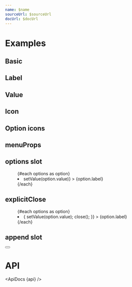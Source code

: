 ```yaml
---
name: $name
sourceUrl: $sourceUrl
docUrl: $docUrl
---
```


<script>
  import { mdiContentCopy, mdiContentCut, mdiContentPaste, mdiMagnify, mdiRefresh } from '@mdi/js';

  import api from '$lib/components/MenuField.svelte?raw&sveld';
  import ApiDocs from '$lib/components/ApiDocs.svelte';

  import Button from '$lib/components/Button.svelte';
  import MenuField from '$lib/components/MenuField.svelte';
  import Preview from '$lib/components/Preview.svelte';
  import TextField from '$lib/components/TextField.svelte';

  const options = [
    { label: 'Cut', value: 'cut' },
    { label: 'Copy', value: 'copy' },
    { label: 'Paste', value: 'paste' },
  ];

  const optionsWithIcons = [
    { label: 'Cut', value: 'cut', icon: mdiContentCut},
    { label: 'Copy', value: 'copy', icon: mdiContentCopy },
    { label: 'Paste', value: 'paste', icon: mdiContentPaste },
  ]
</script>

# Examples

## Basic

<Preview>
  <MenuField {options} />
</Preview>

## Label

<Preview>
  <MenuField label="View" {options} />
</Preview>

## Value

<Preview>
  <MenuField {options} value="settings" />
</Preview>

## Icon

<Preview>
  <MenuField {options} icon={mdiMagnify} />
</Preview>

## Option icons

<Preview>
  <MenuField options={optionsWithIcons} />
</Preview>

## menuProps

<Preview>
  <MenuField {options} menuProps={{ placement: 'top' }} />
</Preview>

## options slot

<Preview>
  <MenuField {options} let:options let:setValue>
    <menu>
      {#each options as option}
        <li
          class="cursor-pointer p-2 text-sm hover:bg-black/5"
          on:click={() => setValue(option.value)}
        >
          {option.label}
        </li>
      {/each}
    </menu>
  </MenuField>
</Preview>

## explicitClose

<Preview>
  <MenuField {options} menuProps={{ explicitClose: true }} let:options let:setValue let:close>
    <div class="p-2">
      <TextField icon={mdiMagnify} placeholder="Search" />
    </div>
    <menu>
      {#each options as option}
        <li
          class="cursor-pointer p-2 text-sm hover:bg-black/5"
          on:click={() => {
            setValue(option.value);
            close();
          }}
        >
          {option.label}
        </li>
      {/each}
    </menu>
  </MenuField>
</Preview>

## append slot

<Preview>
  <MenuField {options}>
    <div slot="append">
      <Button icon={mdiRefresh} class="p-2 text-black/50" />
    </div>
  </MenuField>
</Preview>

# API

<ApiDocs {api} />
